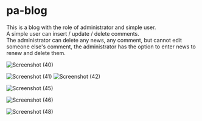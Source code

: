 # pa-blog
This is a blog with the role of administrator and simple user.<br />
A simple user can insert / update / delete comments.<br />
The administrator can delete any news, any comment, but cannot edit someone else's comment, the administrator has the option to enter news to renew and delete them.<br />


![Screenshot (40)](https://user-images.githubusercontent.com/62449452/151660961-a8befd22-4591-4894-af49-686bebb793c8.png)

![Screenshot (41)](https://user-images.githubusercontent.com/62449452/151660965-9cd4c56a-ad62-41fe-aaf5-e1366ddeaf89.png)
![Screenshot (42)](https://user-images.githubusercontent.com/62449452/151660967-aeeff2f3-72fd-4354-ad5a-89bdb2843488.png)

![Screenshot (45)](https://user-images.githubusercontent.com/62449452/151660970-e467f4b9-5425-4495-ab27-f340da71621d.png)

![Screenshot (46)](https://user-images.githubusercontent.com/62449452/151660974-ca1f760c-b2f6-4ac7-b1b4-f5014afaf19e.png)

![Screenshot (48)](https://user-images.githubusercontent.com/62449452/151660979-7b88c6ba-bb10-416e-a681-4aa06cccda3e.png)

